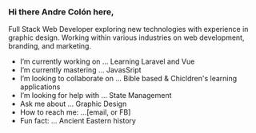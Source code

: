 ### Hi there  Andre Colón here,

Full Stack Web Developer exploring new technologies with experience in graphic design. Working within various industries on web development, branding, and marketing. 

- I’m currently working on ... Learning Laravel and Vue
- I’m currently mastering ...  JavasSript
- I’m looking to collaborate on ... Bible based & Chicldren's learning applications 
- I’m looking for help with ... State Management
- Ask me about ... Graphic Design
- How to reach me: ...[email, or FB]
- Fun fact: ...  Ancient Eastern history
